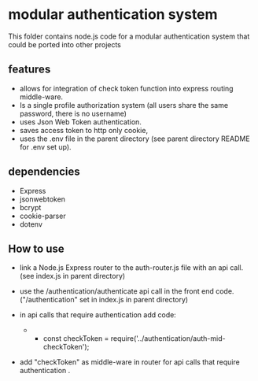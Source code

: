 # modular authentication system  
  
This folder contains node.js code for a modular authentication system that could be ported into other projects

## features
- allows for integration of check token function into express routing middle-ware.
- Is a single profile authorization system (all users share the same password, there is no username)
- uses Json Web Token authentication.
- saves access token to http only cookie,
- uses the .env file in the parent directory (see parent directory README for .env set up).

## dependencies
- Express
- jsonwebtoken
- bcrypt
- cookie-parser
- dotenv


## How to use

- link a Node.js Express router to the auth-router.js file with an api call. (see index.js in parent directory)
- use the /authentication/authenticate api call in the front end code. ("/authentication" set in index.js in parent directory)
- in api calls that require authentication add code:
	- - const checkToken = require('../authentication/auth-mid-checkToken');

- add "checkToken" as middle-ware in router for api calls that require authentication
.
